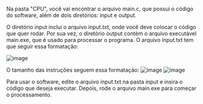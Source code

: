 Na pasta "CPU", você vai encontrar o arquivo main.c, que possui o código do software, além de dois diretórios: input e output.

O diretório input inclui o arquivo input.txt, onde você deve colocar o código que quer rodar. Por sua vez, o diretório output contém o arquivo executável main.exe, que é usado para processar o programa.
O arquivo input.txt tem que seguir essa formatação:

![image](https://github.com/user-attachments/assets/8e4d4930-e9a1-465f-84e6-545815508245)

O tamanho das instruções seguem essa formatação:
![image](https://github.com/user-attachments/assets/921188e4-4226-4f82-abec-69fe839b91c1)
![image](https://github.com/user-attachments/assets/325bcf36-ec47-4a2b-9d0c-e44c1f131153)


Para usar o software, edite o arquivo input.txt na pasta input e insira o código que deseja executar. Depois, rode o arquivo main.exe para começar o processamento.

